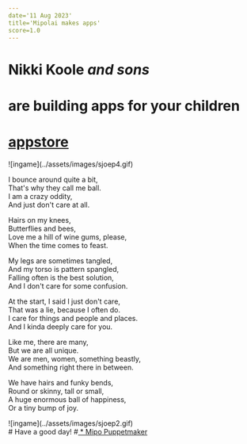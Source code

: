 ```yaml
---
date='11 Aug 2023'
title='Mipolai makes apps'
score=1.0
---
```


# Nikki Koole _and sons_ 
# are building **apps** for your children

# <a href='https://apps.apple.com/by/developer/nikki-koole/id1691714556'>appstore</a>
<section class='yellow poem'>
![ingame](../assets/images/sjoep4.gif)
<section class='yellow'>

I bounce around quite a bit,  
That's why they call me ball.  
I am a crazy oddity,  
And just don't care at all.  
  
Hairs on my knees,  
Butterflies and bees,  
Love me a hill of wine gums, please,  
When the time comes to feast.  
  
My legs are sometimes tangled,  
And my torso is pattern spangled,  
Falling often is the best solution,  
And I don't care for some confusion.  
  
At the start, I said I just don't care,  
That was a lie, because I often do.  
I care for things and people and places.  
And I kinda deeply care for you.  
  
Like me, there are many,  
But we are all unique.  
We are men, women, something beastly,  
And something right there in between.  
  
We have hairs and funky bends,  
Round or skinny, tall or small,  
A huge enormous ball of happiness,  
Or a tiny bump of joy.  
 
</section>
![ingame](../assets/images/sjoep2.gif)
</section>

<section class='pink'>
# Have a good day!
#<a href='/apps/puppetmaker.html'> * Mipo Puppetmaker</a>
</section>



